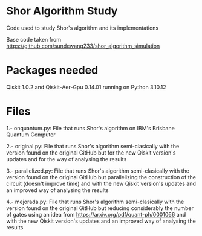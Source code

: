 # Shor Algorithm Study
Code used to study Shor's algorithm and its implementations

Base code taken from https://github.com/sundewang233/shor_algorithm_simulation 

# Packages needed
Qiskit 1.0.2 and Qiskit-Aer-Gpu 0.14.01
running on Python 3.10.12

# Files
1.- onquantum.py: File that runs Shor's algorithm on IBM's Brisbane Quantum Computer 

2.- original.py: File that runs Shor's algorithm semi-clasically with the version found on the original GitHub
                 but for the new Qiskit version's updates and for the way of analysing the results
                 
3.- parallelized.py: File that runs Shor's algorithm semi-clasically with the version found on the original GitHub
                 but parallelizing the construction of the circuit (doesn't improve time) and 
                 with the new Qiskit version's updates and an improved way of analysing the results
                 
4.- mejorada.py: File that runs Shor's algorithm semi-clasically with the version found on the original GitHub
                 but reducing considerably the number of gates using an idea from https://arxiv.org/pdf/quant-ph/0001066 and 
                 with the new Qiskit version's updates and an improved way of analysing the results
